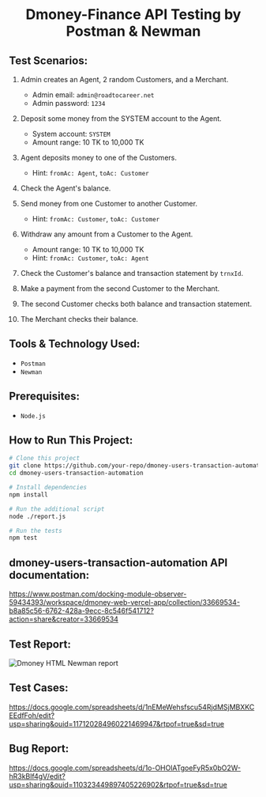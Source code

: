 # <div align="center">Dmoney-Finance API Testing by Postman & Newman</div>

## Test Scenarios:
1. Admin creates an Agent, 2 random Customers, and a Merchant.
   - Admin email: `admin@roadtocareer.net`
   - Admin password: `1234`

2. Deposit some money from the SYSTEM account to the Agent.
   - System account: `SYSTEM`
   - Amount range: 10 TK to 10,000 TK

3. Agent deposits money to one of the Customers.
   - Hint: `fromAc: Agent`, `toAc: Customer`

4. Check the Agent's balance.

5. Send money from one Customer to another Customer.
   - Hint: `fromAc: Customer`, `toAc: Customer`

6. Withdraw any amount from a Customer to the Agent.
   - Amount range: 10 TK to 10,000 TK
   - Hint: `fromAc: Customer`, `toAc: Agent`

7. Check the Customer's balance and transaction statement by `trnxId`.

8. Make a payment from the second Customer to the Merchant.

9. The second Customer checks both balance and transaction statement.

10. The Merchant checks their balance.

## Tools & Technology Used:
- `Postman`
- `Newman`

## Prerequisites:
- `Node.js`

## How to Run This Project:
```bash
# Clone this project
git clone https://github.com/your-repo/dmoney-users-transaction-automation.git
cd dmoney-users-transaction-automation

# Install dependencies
npm install

# Run the additional script
node ./report.js

# Run the tests
npm test

```

## dmoney-users-transaction-automation API documentation:
https://www.postman.com/docking-module-observer-59434393/workspace/dmoney-web-vercel-app/collection/33669534-b8a85c56-6762-428a-9ecc-8c546f541712?action=share&creator=33669534

## Test Report:
![Dmoney HTML Newman report](https://github.com/user-attachments/assets/b712fb02-96b0-46bc-aa80-1008853cddce)

## Test Cases:
https://docs.google.com/spreadsheets/d/1nEMeWehsfscu54RjdMSjMBXKCEEdfFoh/edit?usp=sharing&ouid=117120284960221469947&rtpof=true&sd=true

## Bug Report:
https://docs.google.com/spreadsheets/d/1o-OHOlATgoeFyR5x0bO2W-hR3kBlf4gV/edit?usp=sharing&ouid=110323449897405226902&rtpof=true&sd=true

